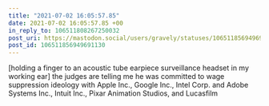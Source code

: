 ```yaml
---
title: "2021-07-02 16:05:57.85"
date: 2021-07-02 16:05:57.85 +00
in_reply_to: 106511808267250032
post_uri: https://mastodon.social/users/gravely/statuses/106511856949691130
post_id: 106511856949691130
---
```

[holding a finger to an acoustic tube earpiece surveillance headset in my working ear] the judges are telling me he was committed to wage suppression ideology with Apple Inc., Google Inc., Intel Corp. and Adobe Systems Inc., Intuit Inc., Pixar Animation Studios, and Lucasfilm


